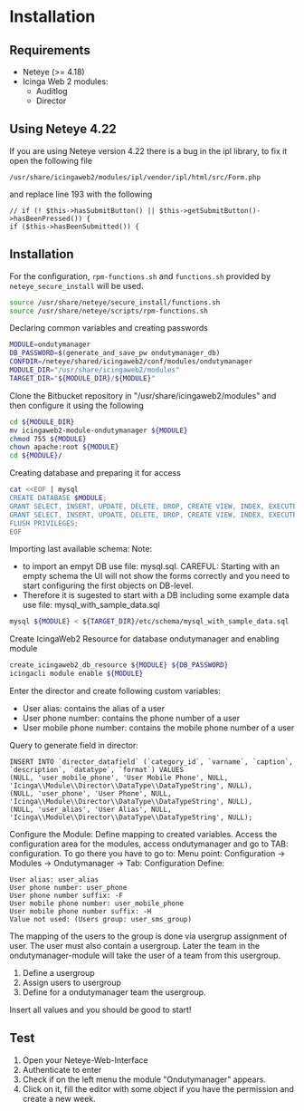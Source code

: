 # Installation

## Requirements
* Neteye (>= 4.18)
* Icinga Web 2 modules:
	* Auditlog
	* Director

## Using Neteye 4.22
If you are using Neteye version 4.22 there is a bug in the ipl library, to fix it open the following file
```
/usr/share/icingaweb2/modules/ipl/vendor/ipl/html/src/Form.php
```
and replace line 193 with the following
```
// if (! $this->hasSubmitButton() || $this->getSubmitButton()->hasBeenPressed()) {
if ($this->hasBeenSubmitted()) {
```

## Installation

For the configuration, `rpm-functions.sh` and `functions.sh` provided by `neteye_secure_install` will be used.

```bash
source /usr/share/neteye/secure_install/functions.sh
source /usr/share/neteye/scripts/rpm-functions.sh
```

Declaring common variables and creating passwords

```bash
MODULE=ondutymanager
DB_PASSWORD=$(generate_and_save_pw ondutymanager_db)
CONFDIR=/neteye/shared/icingaweb2/conf/modules/ondutymanager
MODULE_DIR="/usr/share/icingaweb2/modules"
TARGET_DIR="${MODULE_DIR}/${MODULE}"
```

Clone the Bitbucket repository in "/usr/share/icingaweb2/modules" and then configure it using the following

```bash
cd ${MODULE_DIR}
mv icingaweb2-module-ondutymanager ${MODULE}
chmod 755 ${MODULE}
chown apache:root ${MODULE}
cd ${MODULE}/
```

Creating database and preparing it for access

```bash
cat <<EOF | mysql
CREATE DATABASE $MODULE;
GRANT SELECT, INSERT, UPDATE, DELETE, DROP, CREATE VIEW, INDEX, EXECUTE ON ${MODULE}.* TO '${MODULE}'@'localhost' IDENTIFIED BY '${DB_PASSWORD}';
GRANT SELECT, INSERT, UPDATE, DELETE, DROP, CREATE VIEW, INDEX, EXECUTE ON ${MODULE}.* TO '${MODULE}'@'%' IDENTIFIED BY '${DB_PASSWORD}';
FLUSH PRIVILEGES;
EOF
```

Importing last available schema:
Note:
- to import an empyt DB use file: mysql.sql. CAREFUL: Starting with an empty schema the UI will not show the forms correctly and you need to start configuring the first objects on DB-level.
- Therefore it is sugested to start with a DB including some example data use file: mysql_with_sample_data.sql

```bash
mysql ${MODULE} < ${TARGET_DIR}/etc/schema/mysql_with_sample_data.sql
```

Create IcingaWeb2 Resource for database ondutymanager and enabling module

```bash
create_icingaweb2_db_resource ${MODULE} ${DB_PASSWORD}
icingacli module enable ${MODULE}
```

Enter the director and create following custom variables:
- User alias: contains the alias of a user
- User phone number: contains the phone number of a user
- User mobile phone number: contains the mobile phone number of a user

Query to generate field in director:
```
INSERT INTO `director_datafield` (`category_id`, `varname`, `caption`, `description`, `datatype`, `format`) VALUES
(NULL, 'user_mobile_phone', 'User Mobile Phone', NULL, 'Icinga\\Module\\Director\\DataType\\DataTypeString', NULL),
(NULL, 'user_phone', 'User Phone', NULL, 'Icinga\\Module\\Director\\DataType\\DataTypeString', NULL),
(NULL, 'user_alias', 'User Alias', NULL, 'Icinga\\Module\\Director\\DataType\\DataTypeString', NULL);
```

Configure the Module: Define mapping to created variables. 
Access the configuration area for the modules, access ondutymanager and go to TAB: configuration. 
To go there you have to go to:
    Menu point: Configuration -> Modules -> Ondutymanager -> Tab: Configuration
Define:
```
User alias: user_alias
User phone number: user_phone
User phone number suffix: -F
User mobile phone number: user_mobile_phone
User mobile phone number suffix: -H
Value not used: (Users group: user_sms_group)
```

The mapping of the users to the group is done via usergrup assignment of user. 
The user must also contain a usergroup. Later the team in the ondutymanager-module will take the user of a team from this usergroup.
1. Define a usergroup
2. Assign users to usergroup
3. Define for a ondutymanager team the usergroup.

Insert all values and you should be good to start!

## Test
1. Open your Neteye-Web-Interface
2. Authenticate to enter
3. Check if on the left menu the module "Ondutymanager" appears.
4. Click on it, fill the editor with some object if you have the permission and create a new week.

